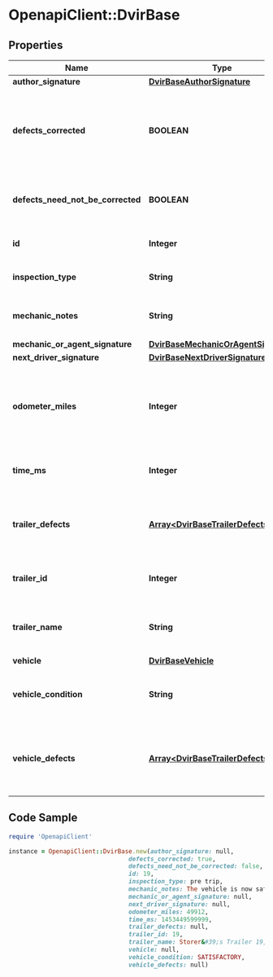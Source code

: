 # OpenapiClient::DvirBase

## Properties
Name | Type | Description | Notes
------------ | ------------- | ------------- | -------------
**author_signature** | [**DvirBaseAuthorSignature**](DvirBaseAuthorSignature.md) |  | [optional] 
**defects_corrected** | **BOOLEAN** | Signifies if the defects on the vehicle corrected after the DVIR is done. | [optional] 
**defects_need_not_be_corrected** | **BOOLEAN** | Signifies if the defects on this vehicle can be ignored. | [optional] 
**id** | **Integer** | The id of this DVIR record. | [optional] 
**inspection_type** | **String** | Inspection type of the DVIR. | [optional] 
**mechanic_notes** | **String** | The mechanics notes on the DVIR. | [optional] 
**mechanic_or_agent_signature** | [**DvirBaseMechanicOrAgentSignature**](DvirBaseMechanicOrAgentSignature.md) |  | [optional] 
**next_driver_signature** | [**DvirBaseNextDriverSignature**](DvirBaseNextDriverSignature.md) |  | [optional] 
**odometer_miles** | **Integer** | The odometer reading in miles for the vehicle when the DVIR was done. | [optional] 
**time_ms** | **Integer** | Timestamp of this DVIR in UNIX milliseconds. | [optional] 
**trailer_defects** | [**Array&lt;DvirBaseTrailerDefects&gt;**](DvirBaseTrailerDefects.md) | Defects registered for the trailer which was part of the DVIR. | [optional] 
**trailer_id** | **Integer** | The id of the trailer which was part of the DVIR. | [optional] 
**trailer_name** | **String** | The name of the trailer which was part of the DVIR. | [optional] 
**vehicle** | [**DvirBaseVehicle**](DvirBaseVehicle.md) |  | [optional] 
**vehicle_condition** | **String** | The condition of vechile on which DVIR was done. | [optional] 
**vehicle_defects** | [**Array&lt;DvirBaseTrailerDefects&gt;**](DvirBaseTrailerDefects.md) | Defects registered for the vehicle which was part of the DVIR. | [optional] 

## Code Sample

```ruby
require 'OpenapiClient'

instance = OpenapiClient::DvirBase.new(author_signature: null,
                                 defects_corrected: true,
                                 defects_need_not_be_corrected: false,
                                 id: 19,
                                 inspection_type: pre trip,
                                 mechanic_notes: The vehicle is now safe.,
                                 mechanic_or_agent_signature: null,
                                 next_driver_signature: null,
                                 odometer_miles: 49912,
                                 time_ms: 1453449599999,
                                 trailer_defects: null,
                                 trailer_id: 19,
                                 trailer_name: Storer&#39;s Trailer 19,
                                 vehicle: null,
                                 vehicle_condition: SATISFACTORY,
                                 vehicle_defects: null)
```


